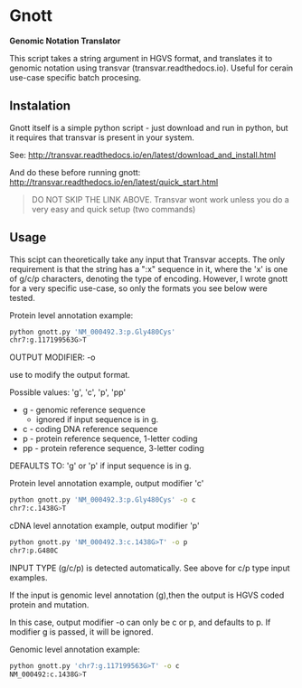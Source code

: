 # Gnott
**Genomic Notation Translator**

This script takes a string argument in HGVS format, and translates it to genomic notation using transvar (transvar.readthedocs.io).
Useful for cerain use-case specific batch procesing.

## Instalation
Gnott itself is a simple python script - just download and run in python, but it requires that transvar is present in your system.

See: http://transvar.readthedocs.io/en/latest/download_and_install.html

And do these before running gnott: http://transvar.readthedocs.io/en/latest/quick_start.html

 > DO NOT SKIP THE LINK ABOVE. Transvar wont work unless you do a very easy and quick setup (two commands)

## Usage
This scipt can theoretically take any input that Transvar accepts. The only requirement is that the string has a ":x" sequence in it, where the 'x' is one of g/c/p characters, denoting the type of encoding. However, I wrote gnott for a very specific use-case, so only the formats you see below were tested.

Protein level annotation example:

```bash
python gnott.py 'NM_000492.3:p.Gly480Cys'
chr7:g.117199563G>T
```

OUTPUT MODIFIER: -o 

use to modify the output format.

Possible values: 'g', 'c', 'p', 'pp'

  * g - genomic reference sequence
    * ignored if input sequence is in g.
  * c  - coding DNA reference sequence
  * p  - protein reference sequence, 1-letter coding
  * pp - protein reference sequence, 3-letter coding

DEFAULTS TO: 'g' or 'p' if input sequence is in g.

Protein level annotation example, output modifier 'c'

```bash
python gnott.py 'NM_000492.3:p.Gly480Cys' -o c
chr7:c.1438G>T
```

cDNA level annotation example, output modifier 'p'

```bash
python gnott.py 'NM_000492.3:c.1438G>T' -o p
chr7:p.G480C
```

INPUT TYPE (g/c/p) is detected automatically. See above for c/p type input examples.

If the input is genomic level annotation (g),then the output is HGVS coded protein and mutation.

In this case, output modifier -o can only be c or p, and defaults to p. If modifier g is passed, it will be ignored.

Genomic level annotation example:

```bash
python gnott.py 'chr7:g.117199563G>T' -o c
NM_000492:c.1438G>T
```
